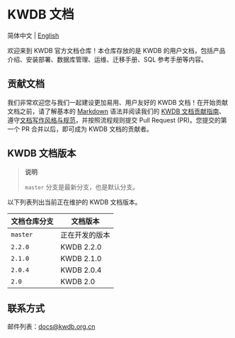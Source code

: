 # KWDB 文档

简体中文 | [English](./README.en.md)

欢迎来到 KWDB 官方文档仓库！本仓库存放的是 KWDB 的用户文档，包括产品介绍、安装部署、数据库管理、运维、迁移手册、SQL 参考手册等内容。

## 贡献文档

我们非常欢迎您与我们一起建设更加易用、用户友好的 KWDB 文档！在开始贡献文档之前，请了解基本的 [Markdown](https://www.markdownguide.org/basic-syntax/) 语法并阅读我们的 [KWDB 文档贡献指南](./CONTRIBUTING.md)、遵守[文档写作风格与规范](./style-guide.md)，并按照流程规则提交 Pull Request (PR)。您提交的第一个 PR 合并以后，即可成为 KWDB 文档的贡献者。

## KWDB 文档版本

> **说明**
>
> `master` 分支是最新分支，也是默认分支。

以下列表列出当前正在维护的 KWDB 文档版本。

| 文档仓库分支       | 文档版本              |
| ----------------- | ---------------------- |
| `master`            | 正在开发的版本  |
| `2.2.0`            | KWDB 2.2.0   |
| `2.1.0`            | KWDB 2.1.0   |
| `2.0.4`            | KWDB 2.0.4   |
| `2.0`            | KWDB 2.0   |

## 联系方式

邮件列表：docs@kwdb.org.cn